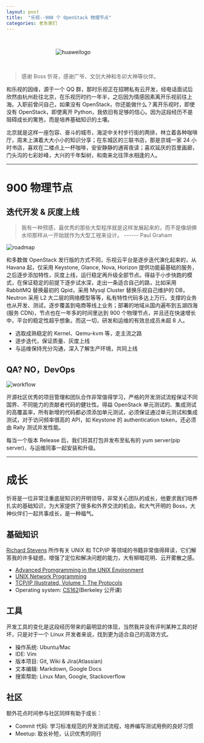 ```yaml
---
layout: post
title:  "乐视--900 个 OpenStack 物理节点"
categories: 老东家们
---
```

&nbsp;&nbsp;&nbsp;

&nbsp;&nbsp;&nbsp;&nbsp;&nbsp;&nbsp;&nbsp;&nbsp;&nbsp;&nbsp;&nbsp;&nbsp;&nbsp;&nbsp;&nbsp;&nbsp;&nbsp;&nbsp;&nbsp;&nbsp;&nbsp;&nbsp;&nbsp;&nbsp;&nbsp;&nbsp;&nbsp;&nbsp;&nbsp;&nbsp;&nbsp;&nbsp;&nbsp;![huaweilogo](http://7xp2eu.com1.z0.glb.clouddn.com/letv_log.jpg?imageView2/1/w/400/h/200/q/100)

&nbsp;&nbsp;&nbsp;

> 感谢 Boss 忻哥，感谢广爷、文剑大神和冬卯大神等伙伴。

和乐视的因缘，源于一个 QQ 群，那时乐视正在招聘私有云开发，经电话面试后欣然由杭州赴往北京，在乐视历时约一年半，之后因为情感因素离开乐视前往上海。入职前曾问自己，如果没有 OpenStack，你还能做什么？离开乐视时，即使没有 OpenStack，即使离开 Python，我依旧有足够的信心。因为这段经历不是阻碍成长的篱笆，而是培养基础知识的土壤。

北京就是这样一座包容、奋斗的城市，海淀中关村步行街的两排，林立着各种咖啡厅，周末上演着大大小小的知识分享；在东城区的三联书店，那是京城一家 24 小时书店，喜欢在二楼点上一杯咖啡，安安静静的通宵夜读；喜欢延庆的百里画廊，门头沟的七彩妙峰，大兴的千年梨树，和南来北往萍水相逢的人。

----------------------------

# 900 物理节点



## 迭代开发 & 灰度上线

> 我有一种预感，最优秀的那些大型程序就是这样发展起来的，而不是像胡佛水坝那样从一开始就作为大型工裎来设计。   ------ Paul Graham

![roadmap](http://7xp2eu.com1.z0.glb.clouddn.com/letv%20roadmap.png)

和多数做 OpenStack 发行版的方式不同，乐视云平台是逐步迭代演化起来的，从 Havana 起，仅采用 Keystone, Glance, Nova, Horizon 提供功能最基础的服务，之后逐步添加特性，灰度上线，运行稳定再升级全部节点。得益于小步快跑的模式，在保证稳定的前提下逐步试水深，走出一条适合自己的路，比如采用 RabbitMQ 替换最初的 Qpid，采用 Mysql Cluster 替换乐视自己维护的 DB，Neutron 采用 L2 大二层的网络模型等等，私有特性代码多达上万行。支撑的业务也从开发、测试，逐步覆盖到电商等线上业务；部署的地域从国内遍布到五湖四海(服务 CDN)，节点也在一年多的时间里达到 900 个物理节点，并且还在快速增长中，平台的稳定性超乎想象。而这一切，研发和运维的有效总成员未超 8 人。

- 选取成熟稳定的 Kernel、Qemu-kvm 等，走主流之路
- 逐步迭代，保证质量、灰度上线
- 与运维保持充分沟通，深入了解生产环境，共同上线

## QA? NO，DevOps

![workflow](http://7xp2eu.com1.z0.glb.clouddn.com/workflow.png)

开源社区优秀的项目管理和团队合作非常值得学习，严格的开发测试流程保证不同国界、不同能力的贡献者代码的健壮性。得益 OpenStack 单元测试的、集成测试的高覆盖率，所有新增的代码都必须添加单元测试，必须保证通过单元测试和集成测试，对于访问频率很高的 API，如 Keystone 的 authentication token，还必须由 Rally 测试并发性能。

每当一个版本 Release 后，我们将其打包并发布至私有的 yum server(pip server)，与运维同事一起安装和升级。

-----------------------------

# 成长

忻哥是一位非常注重底层知识的开明领导，非常关心团队的成长，他要求我们培养扎实的基础知识，为大家提供了很多和外界交流的机会。和大气开明的 Boss，大神伙伴们一起共事成长，是一种福气。

## 基础知识

[Richard Stevens](https://en.wikipedia.org/wiki/W._Richard_Stevens) 所作有关 UNIX 和 TCP/IP 等领域的书籍非常值得拜读，它们解答我的许多疑惑，增强了定位和解决问题的能力，大有柳暗花明、云开雾散之感。

- [Advanced Promgramming in the UNIX Environment](https://en.wikipedia.org/wiki/Advanced_Programming_in_the_Unix_Environment)
- [UNIX Network Programming](https://en.wikipedia.org/wiki/UNIX_Network_Programming)
- [TCP/IP Illustrated, Volume 1: The Protocols](https://en.wikipedia.org/wiki/TCP/IP_Illustrated)
- Operating system: [CS162](https://cs162.eecs.berkeley.edu/)(Berkeley 公开课)

## 工具

开发工具的变化是这段经历带来的最明显的体现，当然我并没有评判某种工具的好坏，只是对于一个 Linux 开发者来说，找到更为适合自己的高效方式。

- 操作系统: Ubuntu/Mac
- IDE: Vim
- 版本项目: Git, Wiki & Jira(Atlassian)
- 文本编辑: Markdown, Google Docs
- 搜索帮助: Linux Man, Google, Stackoverflow

## 社区

额外花点时间参与社区同样有助于成长：

- Commit 代码: 学习标准规范的开发测试流程，培养编写测试用例的良好习惯
- Meetup: 取长补短，认识优秀的同行